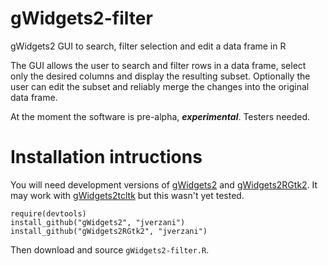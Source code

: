 gWidgets2-filter
================

gWidgets2 GUI to search, filter selection and edit a data frame in R

The GUI allows the user to search and filter rows in a data frame, select only the desired columns and display the resulting subset. Optionally the user can edit the subset and reliably merge the changes into the original data frame. 

At the moment the software is pre-alpha, ***experimental***. Testers needed. 

Installation intructions
================

You will need development versions of [gWidgets2](https://github.com/jverzani/gWidgets2) and [gWidgets2RGtk2](https://github.com/jverzani/gWidgets2RGtk2). It may work with [gWidgets2tcltk](https://github.com/jverzani/gWidgets2tcltk) but this wasn't yet tested.

    require(devtools) 
    install_github("gWidgets2", "jverzani")
    install_github("gWidgets2RGtk2", "jverzani")

Then download and source `gWidgets2-filter.R`. 
